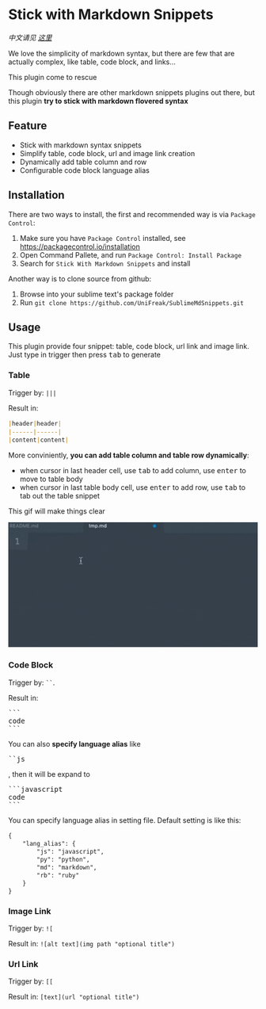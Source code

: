 # Stick with Markdown Snippets

_中文请见 [这里](https://github.com/UniFreak/SublimeMdSnippet/blob/master/README.cn.md "中文 README")_

We love the simplicity of markdown syntax, but there are few that are actually complex, like table, code block, and links...

This plugin come to rescue

Though obviously there are other markdown snippets plugins out there, but this plugin **try to stick with markdown flovered syntax**

## Feature

- Stick with markdown syntax snippets
- Simplify table, code block, url and image link creation
- Dynamically add table column and row
- Configurable code block language alias

## Installation

There are two ways to install, the first and recommended way is via `Package Control`:

1. Make sure you have `Package Control` installed, see <https://packagecontrol.io/installation>
2. Open Command Pallete, and run `Package Control: Install Package`
2. Search for `Stick With Markdown Snippets` and install

Another way is to clone source from github:

1. Browse into your sublime text's package folder
2. Run `git clone https://github.com/UniFreak/SublimeMdSnippets.git`

## Usage

This plugin provide four snippet: table, code block, url link and image link. Just type in trigger then press <kbd>tab</kbd> to generate

### Table

Trigger by: `|||`

Result in:

```markdown
|header|header|
|------|------|
|content|content|

```

More conviniently, **you can add table column and table row dynamically**:
- when cursor in last header cell, use <kbd>tab</kbd> to add column, use <kbd>enter</kbd> to move to table body
- when cursor in last table body cell, use <kbd>enter</kbd> to add row, use <kbd>tab</kbd> to tab out the table snippet

This gif will make things clear

![table gif](https://github.com/UniFreak/SublimeMdSnippets/blob/master/shot.gif)

### Code Block

Trigger by: <code>``</code>.

Result in:

<pre>
```
code
```
</pre>

You can also **specify language alias** like <pre>\`\`js</pre>, then it will be expand to

<pre>
```javascript
code
```
</pre>

You can specify language alias in setting file. Default setting is like this:

```
{
    "lang_alias": {
        "js": "javascript",
        "py": "python",
        "md": "markdown",
        "rb": "ruby"
    }
}
```

### Image Link

Trigger by: `![`

Result in: `![alt text](img path "optional title")`

### Url Link

Trigger by: `[[`

Result in: `[text](url "optional title")`

